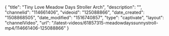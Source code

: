 {
    "title": "Tiny Love Meadow Days Stroller Arch",
    "description": "",
    "channelid": "114661406",
    "videoid": "125088866",
    "date_created": "1508868505",
    "date_modified": "1516740857",
    "type": "captivate",
    "layout": "channelVideo",
    "url": "\/latest-videos\/61857315-meadowdayssunnystroll-mp4\/114661406-125088866"
}